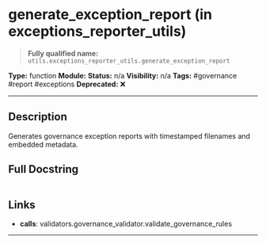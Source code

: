 # generate_exception_report (in exceptions_reporter_utils)
> **Fully qualified name:** `utils.exceptions_reporter_utils.generate_exception_report`

**Type:** function
**Module:** 
**Status:** n/a
**Visibility:** n/a
**Tags:** #governance #report #exceptions
**Deprecated:** ❌

---

## Description
Generates governance exception reports with timestamped filenames and embedded metadata.

## Full Docstring
```

```

## Links
- **calls**: validators.governance_validator.validate_governance_rules


---
